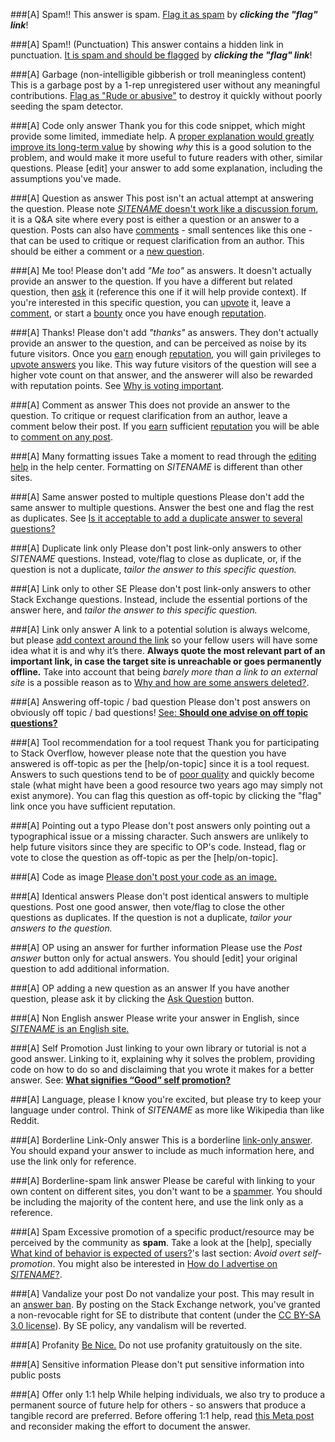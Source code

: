 ###[A] Spam!!
This answer is spam. [Flag it as spam](//meta.stackexchange.com/a/58035/206345) by ***clicking the "flag" link***!

###[A] Spam!! (Punctuation)
This answer contains a hidden link in punctuation. [It is spam and should be flagged](//meta.stackexchange.com/a/58035/206345) by ***clicking the "flag" link***!

###[A] Garbage (non-intelligible gibberish or troll meaningless content)
This is a garbage post by a 1-rep unregistered user without any meaningful contributions. [Flag as "Rude or abusive"](//meta.stackexchange.com/a/58035/206345) to destroy it quickly without poorly seeding the spam detector.

###[A] Code only answer
Thank you for this code snippet, which might provide some limited, immediate help. A [proper explanation would greatly improve its long-term value](//meta.stackexchange.com/q/114762/206345) by showing _why_ this is a good solution to the problem, and would make it more useful to future readers with other, similar questions. Please [edit] your answer to add some explanation, including the assumptions you've made.

###[A] Question as answer
This post isn't an actual attempt at answering the question. Please note [$SITENAME$ doesn't work like a discussion forum](//$SITEURL$/about), it is a Q&A site where every post is either a question or an answer to a question. Posts can also have [comments](//$SITEURL$/help/privileges/comment) - small sentences like this one - that can be used to critique or request clarification from an author. This should be either a comment or a [new question](//$SITEURL$/questions/ask).

###[A] Me too!
Please don't add *"Me too"* as answers. It doesn't actually provide an answer to the question. If you have a different but related question, then [ask](//$SITEURL$/questions/ask) it (reference this one if it will help provide context). If you're interested in this specific question, you can [upvote](//$SITEURL$/help/privileges/vote-up) it, leave a [comment](//$SITEURL$/help/privileges/comment), or start a [bounty](//$SITEURL$/help/privileges/set-bounties) once you have enough [reputation](//$SITEURL$/help/whats-reputation).

###[A] Thanks!
Please don't add _"thanks"_ as answers. They don't actually provide an answer to the question, and can be perceived as noise by its future visitors. Once you [earn](//meta.stackoverflow.com/q/146472) enough [reputation](//$SITEURL$/help/whats-reputation), you will gain privileges to [upvote answers](//$SITEURL$/help/privileges/vote-up) you like. This way future visitors of the question will see a higher vote count on that answer, and the answerer will also be rewarded with reputation points. See [Why is voting important](//$SITEURL$/help/why-vote).

###[A] Comment as answer
This does not provide an answer to the question. To critique or request clarification from an author, leave a comment below their post. If you [earn](//meta.stackoverflow.com/q/146472) sufficient [reputation](//$SITEURL$/help/whats-reputation) you will be able to [comment on any post](//$SITEURL$/help/privileges/comment).

###[A] Many formatting issues
Take a moment to read through the [editing help](//$SITEURL$/editing-help) in the help center. Formatting on $SITENAME$ is different than other sites.

###[A] Same answer posted to multiple questions
Please don't add the same answer to multiple questions. Answer the best one and flag the rest as duplicates. See [Is it acceptable to add a duplicate answer to several questions?](//meta.stackexchange.com/q/104227/206345)

###[A] Duplicate link only
Please don't post link-only answers to other $SITENAME$ questions. Instead, vote/flag to close as duplicate, or, if the question is not a duplicate, *tailor the answer to this specific question.*

###[A] Link only to other SE
Please don't post link-only answers to other Stack Exchange questions. Instead, include the essential portions of the answer here, and *tailor the answer to this specific question.*

###[A] Link only answer
A link to a potential solution is always welcome, but please [add context around the link](//meta.stackoverflow.com/a/8259) so your fellow users will have some idea what it is and why it’s there. **Always quote the most relevant part of an important link, in case the target site is unreachable or goes permanently offline.** Take into account that being _barely more than a link to an external site_ is a possible reason as to [Why and how are some answers deleted?](//$SITEURL$/help/deleted-answers).

###[A] Answering off-topic / bad question
Please don't post answers on obviously off topic / bad questions! [See: **Should one advise on off topic questions?**](//meta.stackoverflow.com/q/276572)

###[A] Tool recommendation for a tool request
Thank you for participating to Stack Overflow, however please note that the question you have answered is off-topic as per the [help/on-topic] since it is a tool request. Answers to such questions tend to be of [poor quality](//meta.stackexchange.com/a/8259) and quickly become stale (what might have been a good resource two years ago may simply not exist anymore). You can flag this question as off-topic by clicking the "flag" link once you have sufficient reputation.

###[A] Pointing out a typo
Please don't post answers only pointing out a typographical issue or a missing character. Such answers are unlikely to help future visitors since they are specific to OP's code. Instead, flag or vote to close the question as off-topic as per the [help/on-topic].

###[A] Code as image
[Please don't post your code as an image.](//meta.stackoverflow.com/q/285551)

###[A] Identical answers
Please don't post identical answers to multiple questions. Post one good answer, then vote/flag to close the other questions as duplicates. If the question is not a duplicate, *tailor your answers to the question.*

###[A] OP using an answer for further information
Please use the *Post answer* button only for actual answers. You should [edit] your original question to add additional information.

###[A] OP adding a new question as an answer
If you have another question, please ask it by clicking the [Ask Question](//$SITEURL$/questions/ask) button.

###[A] Non English answer
Please write your answer in English, since [$SITENAME$ is an English site.](//meta.stackexchange.com/q/13676)

###[A] Self Promotion
Just linking to your own library or tutorial is not a good answer. Linking to it, explaining why it solves the problem, providing code on how to do so and disclaiming that you wrote it makes for a better answer. See: [**What signifies “Good” self promotion?**](//meta.stackexchange.com/q/182212)

###[A] Language, please
I know you're excited, but please try to keep your language under control. Think of $SITENAME$ as more like Wikipedia than like Reddit.

###[A] Borderline Link-Only answer
This is a borderline [link-only answer](//meta.stackexchange.com/q/8231). You should expand your answer to include as much information here, and use the link only for reference.

###[A] Borderline-spam link answer
Please be careful with linking to your own content on different sites, you don't want to be a [spammer](//$SITEURL$/help/promotion). You should be including the majority of the content here, and use the link only as a reference.

###[A] Spam
Excessive promotion of a specific product/resource may be perceived by the community as **spam**. Take a look at the [help], specially [What kind of behavior is expected of users?](//$SITEURL$/help/behavior)'s last section: _Avoid overt self-promotion_. You might also be interested in [How do I advertise on $SITENAME$?](//$SITEURL$/help/advertising).

###[A] Vandalize your post
Do not vandalize your post. This may result in an [answer ban](//$SITEURL$/help/answer-bans). By posting on the Stack Exchange network, you've granted a non-revocable right for SE to distribute that content (under the [CC BY-SA 3.0 license](//creativecommons.org/licenses/by-sa/3.0/)).  By SE policy, any vandalism will be reverted.

###[A] Profanity
[Be Nice.](//stackoverflow.com/help/be-nice) Do not use profanity gratuitously on the site.

###[A] Sensitive information
Please don't put sensitive information into public posts

###[A] Offer only 1:1 help
While helping individuals, we also try to produce a permanent source of future help for others - so answers that produce a tangible record are preferred. Before offering 1:1 help, read [this Meta post](//meta.stackoverflow.com/q/280603/1677912) and reconsider making the effort to document the answer. 
